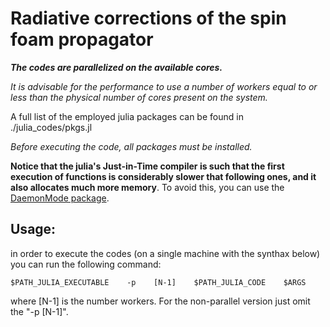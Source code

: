 # Radiative corrections of the spin foam propagator

***The codes are parallelized on the available cores.***

*It is advisable for the performance to use a number of workers equal to or less than the physical number of cores present on the system.*

A full list of the employed julia packages can be found in ./julia_codes/pkgs.jl

*Before executing the code, all packages must be installed.*

**Notice that the julia's Just-in-Time compiler is such that the first execution of functions is considerably slower that following ones, and it also allocates much more memory**. To avoid this, you can use the [DaemonMode package](https://github.com/dmolina/DaemonMode.jl).


## Usage:

in order to execute the codes (on a single machine with the synthax below) you can run the following command:

```
$PATH_JULIA_EXECUTABLE    -p    [N-1]    $PATH_JULIA_CODE    $ARGS
```

where [N-1] is the number workers. For the non-parallel version just omit the "-p    [N-1]".


            




